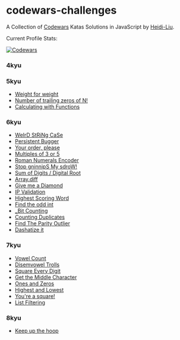 # codewars-challenges

A Collection of [Codewars](https://www.codewars.com) Katas Solutions in JavaScript by [Heidi-Liu](https://www.codewars.com/users/Heidi-Liu).

Current Profile Stats:

[![Codewars](https://github.r2v.ch/codewars?user=Heidi-Liu&top_languages=true&hide_clan=true&animation=false)]((https://www.codewars.com/users/Heidi-Liu))

### 4kyu


### 5kyu

+ [Weight for weight](https://www.codewars.com/kata/55c6126177c9441a570000cc)
+ [Number of trailing zeros of N!](https://www.codewars.com/kata/52f787eb172a8b4ae1000a34)
+ [Calculating with Functions](https://www.codewars.com/kata/525f3eda17c7cd9f9e000b39)

### 6kyu

+ [WeIrD StRiNg CaSe](https://www.codewars.com/kata/52b757663a95b11b3d00062d)
+ [Persistent Bugger](https://www.codewars.com/kata/55bf01e5a717a0d57e0000ec)
+ [Your order, please](https://www.codewars.com/kata/55c45be3b2079eccff00010f)
+ [Multiples of 3 or 5](https://www.codewars.com/kata/514b92a657cdc65150000006)
+ [Roman Numerals Encoder](https://www.codewars.com/kata/51b62bf6a9c58071c600001b)
+ [Stop gninnipS My sdroW!](https://www.codewars.com/kata/5264d2b162488dc400000001)
+ [Sum of Digits / Digital Root](https://www.codewars.com/kata/541c8630095125aba6000c00)
+ [Array.diff](https://www.codewars.com/kata/523f5d21c841566fde000009)
+ [Give me a Diamond](https://www.codewars.com/kata/5503013e34137eeeaa001648)
+ [IP Validation](https://www.codewars.com/kata/515decfd9dcfc23bb6000006)
+ [Highest Scoring Word](https://www.codewars.com/kata/57eb8fcdf670e99d9b000272)
+ [Find the odd int](https://www.codewars.com/kata/54da5a58ea159efa38000836)
+ [_Bit Counting](https://www.codewars.com/kata/526571aae218b8ee490006f4)
+ [Counting Duplicates](https://www.codewars.com/kata/54bf1c2cd5b56cc47f0007a1)
+ [Find The Parity Outlier](https://www.codewars.com/kata/5526fc09a1bbd946250002dc)
+ [Dashatize it](https://www.codewars.com/kata/58223370aef9fc03fd000071)

### 7kyu

+ [Vowel Count](https://www.codewars.com/kata/54ff3102c1bad923760001f3)
+ [Disemvowel Trolls](https://www.codewars.com/kata/52fba66badcd10859f00097e)
+ [Square Every Digit](https://www.codewars.com/kata/546e2562b03326a88e000020)
+ [Get the Middle Character](https://www.codewars.com/kata/56747fd5cb988479af000028)
+ [Ones and Zeros](https://www.codewars.com/kata/578553c3a1b8d5c40300037c)
+ [Highest and Lowest](https://www.codewars.com/kata/554b4ac871d6813a03000035)
+ [You're a square!](https://www.codewars.com/kata/54c27a33fb7da0db0100040e)
+ [List Filtering](https://www.codewars.com/kata/53dbd5315a3c69eed20002dd)

### 8kyu

+ [Keep up the hoop](https://www.codewars.com/kata/55cb632c1a5d7b3ad0000145)
